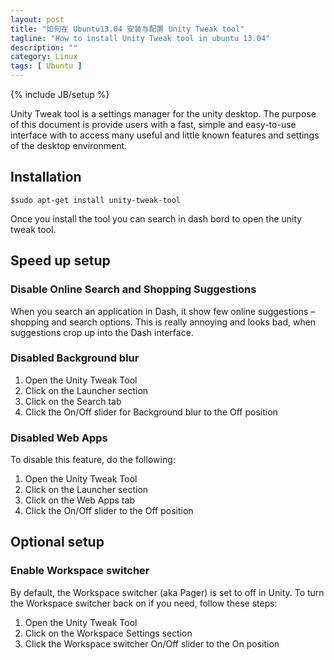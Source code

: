 ```yaml
---
layout: post
title: "如何在 Ubuntu13.04 安装与配置 Unity Tweak tool"
tagline: "How to install Unity Tweak tool in ubuntu 13.04"
description: ""
category: Linux 
tags: [ Ubuntu ]
---
```

{% include JB/setup %}

Unity Tweak tool is a settings manager for the unity desktop. The purpose of this document is provide users with a fast,
simple and easy-to-use interface with to access many useful and little known features and settings of the desktop environment.

## Installation

	$sudo apt-get install unity-tweak-tool

Once you install the tool you can search in dash bord to open the unity tweak tool.

## Speed up setup

### Disable Online Search and Shopping Suggestions

When you search an application in Dash, it show few online suggestions – shopping and search options. 
This is really annoying and looks bad, when suggestions crop up into the Dash interface.

### Disabled Background blur

 1. Open the Unity Tweak Tool
 2. Click on the Launcher section
 3. Click on the Search tab
 4. Click the On/Off slider for Background blur to the Off position

### Disabled Web Apps

To disable this feature, do the following:

 1. Open the Unity Tweak Tool
 2. Click on the Launcher section
 3. Click on the Web Apps tab
 4. Click the On/Off slider to the Off position

## Optional setup

### Enable Workspace switcher

By default, the Workspace switcher (aka Pager) is set to off in Unity. 
To turn the Workspace switcher back on if you need, follow these steps:

 1. Open the Unity Tweak Tool
 2. Click on the Workspace Settings section
 3. Click the Workspace switcher On/Off slider to the On position


